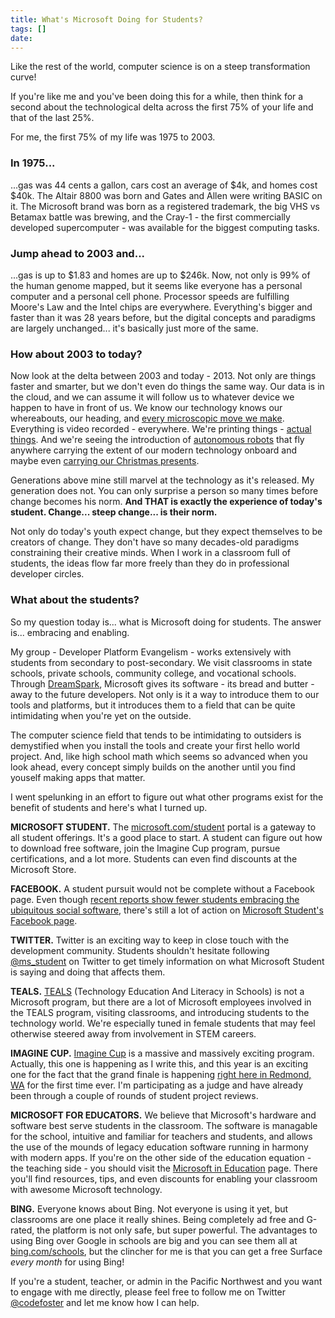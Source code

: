 ```yaml
---
title: What's Microsoft Doing for Students?
tags: []
date: 
---
```


Like the rest of the world, computer science is on a steep transformation curve!

If you're like me and you've been doing this for a while, then think for a second about the technological delta across the first 75% of your life and that of the last 25%.

For me, the first 75% of my life was 1975 to 2003.

### In 1975...

...gas was 44 cents a gallon, cars cost an average of $4k, and homes cost $40k. The Altair 8800 was born and Gates and Allen were writing BASIC on it. The Microsoft brand was born as a registered trademark, the big VHS vs Betamax battle was brewing, and the Cray-1 - the first commercially developed supercomputer - was available for the biggest computing tasks.

### Jump ahead to 2003 and...

...gas is up to $1.83 and homes are up to $246k. Now, not only is 99% of the human genome mapped, but it seems like everyone has a personal computer and a personal cell phone. Processor speeds are fulfilling Moore's Law and the Intel chips are everywhere. Everything's bigger and faster than it was 28 years before, but the digital concepts and paradigms are largely unchanged... it's basically just more of the same.

### How about 2003 to today?

Now look at the delta between 2003 and today - 2013\. Not only are things faster and smarter, but we don't even do things the same way. Our data is in the cloud, and we can assume it will follow us to whatever device we happen to have in front of us. We know our technology knows our whereabouts, our heading, and [every microscopic move we make](http://www.pcpro.co.uk/features/386470/wearable-technology-and-health-the-big-releases-of-ces-2014/2). Everything is video recorded - everywhere. We're printing things - [actual things](http://www.bing.com/news/search?q=3d+printing&amp;qs=n&amp;form=QBNT&amp;pq=3d+printing&amp;sc=8-1&amp;sp=-1&amp;sk=). And we're seeing the introduction of [autonomous robots](http://www.extremeaerials.com) that fly anywhere carrying the extent of our modern technology onboard and maybe even [carrying our Christmas presents](http://www.bing.com/news/search?q=drone+amazon&amp;qpvt=drone+amazon&amp;FORM=EWRE).

Generations above mine still marvel at the technology as it's released. My generation does not. You can only surprise a person so many times before change becomes his norm. **And THAT is exactly the experience of today's student. Change... steep change... is their norm.**

Not only do today's youth expect change, but they expect themselves to be creators of change. They don't have so many decades-old paradigms constraining their creative minds. When I work in a classroom full of students, the ideas flow far more freely than they do in professional developer circles.

### What about the students?

So my question today is... what is Microsoft doing for students. The answer is... embracing and enabling.

My group - Developer Platform Evangelism - works extensively with students from secondary to post-secondary. We visit classrooms in state schools, private schools, community college, and vocational schools. Through [DreamSpark](http://www.dreamspark.com), Microsoft gives its software - its bread and butter - away to the future developers. Not only is it a way to introduce them to our tools and platforms, but it introduces them to a field that can be quite intimidating when you're yet on the outside.

The computer science field that tends to be intimidating to outsiders is demystified when you install the tools and create your first hello world project. And, like high school math which seems so advanced when you look ahead, every concept simply builds on the another until you find youself making apps that matter.

I went spelunking in an effort to figure out what other programs exist for the benefit of students and here's what I turned up.

**MICROSOFT STUDENT.** The [microsoft.com/student](http://microsoft.com/student) portal is a gateway to all student offerings. It's a good place to start. A student can figure out how to download free software, join the Imagine Cup program, pursue certifications, and a lot more. Students can even find discounts at the Microsoft Store.

**FACEBOOK.** A student pursuit would not be complete without a Facebook page. Even though [recent reports show fewer students embracing the ubiquitous social software](http://www.huffingtonpost.com/2013/10/30/younger-teens-are-using-f_n_4179244.html), there's still a lot of action on [Microsoft Student's Facebook page](https://www.facebook.com/microsoftstudent).

**TWITTER.** Twitter is an exciting way to keep in close touch with the development community. Students shouldn't hesitate following [@ms_student](http://www.twitter.com/ms_student) on Twitter to get timely information on what Microsoft Student is saying and doing that affects them. 

**TEALS.** [TEALS](http://tealsk12.org) (Technology Education And Literacy in Schools) is not a Microsoft program, but there are a lot of Microsoft employees involved in the TEALS program, visiting classrooms, and introducing students to the technology world. We're especially tuned in female students that may feel otherwise steered away from involvement in STEM careers. 

**IMAGINE CUP.** [Imagine Cup](http://www.imaginecup.com) is a massive and massively exciting program. Actually, this one is happening as I write this, and this year is an exciting one for the fact that the grand finale is happening [right here in Redmond, WA](http://imaginecup.com/Content/Details/3192#?fbid=cOhXOZ5H-U7) for the first time ever. I'm participating as a judge and have already been through a couple of rounds of student project reviews.

**MICROSOFT FOR EDUCATORS.** We believe that Microsoft's hardware and software best serve students in the classroom. The software is managable for the school, intuitive and familiar for teachers and students, and allows the use of the mounds of legacy education software running in harmony with modern apps. If you're on the other side of the education equation - the teaching side - you should visit the [Microsoft in Education](http://www.microsoft.com/education/ww/Pages/index.aspx) page. There you'll find resources, tips, and even discounts for enabling your classroom with awesome Microsoft technology.

**BING.** Everyone knows about Bing. Not everyone is using it yet, but classrooms are one place it really shines. Being completely ad free and G-rated, the platform is not only safe, but super powerful. The advantages to using Bing over Google in schools are big and you can see them all at [bing.com/schools](http://www.bing.com/schools), but the clincher for me is that you can get a free Surface _every month_ for using Bing!

If you're a student, teacher, or admin in the Pacific Northwest and you want to engage with me directly, please feel free to follow me on Twitter [@codefoster](http://www.twitter.com/codefoster) and let me know how I can help.

 

 